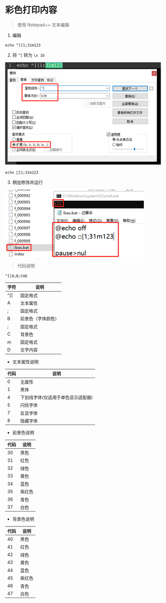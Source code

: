 # 彩色打印内容

> 使用 Notepad++ 文本编辑

1. 编辑

```batch
echo ^[[1;31m123
```

2. 将 ```^[``` 转为 ```\x 1b```

![](./pic/彩色打印-1.png)

```batch
echo [1;31m123
```

3. 稍加修饰并运行

![](./pic/彩色打印-2.png)

> 代码说明

```^[[A;B;CmD```

| 字符 | 说明 |
| -- | -- |
| ^[[ | 固定格式 |
| A | 文本属性 |
| ; | 固定格式 |
| B | 前景色（字体颜色） |
| ; | 固定格式 |
| C | 背景色 |
| m | 固定格式 |
| D | 文字内容 |

- 文本属性说明

| 代码 | 说明 |
| -- | -- |
| 0 | 无属性                              |
| 1 | 黑体                                |
| 4 | 下划线字体(仅适用于单色显示适配器)    |
| 5 | 闪烁字体                            |
| 7 | 反显字体                            |
| 8 | 隐藏字体                            |


- 前景色说明

| 代码 | 说明 |
| -- | -- |
| 30 | 黑色   |
| 31 | 红色   |
| 32 | 绿色   |
| 33 | 黄色   |
| 34 | 蓝色   |
| 35 | 紫红色 |
| 36 | 青色   |
| 37 | 白色   |

- 背景色说明

| 代码 | 说明 |
| -- | -- |
| 40 | 黑色   |
| 41 | 红色   |
| 42 | 绿色   |
| 43 | 黄色   |
| 44 | 蓝色   |
| 45 | 紫红色 |
| 46 | 青色   |
| 47 | 白色   |

